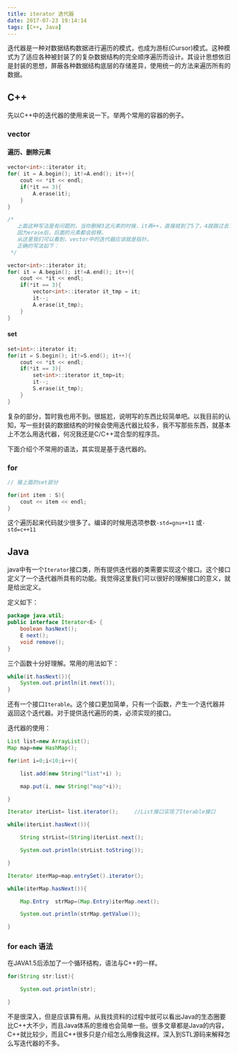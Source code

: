 ```yaml
---
title: iterator 迭代器
date: 2017-07-23 19:14:14
tags: [C++, Java]
---
```


迭代器是一种对数据结构数据进行遍历的模式，也成为游标(Cursor)模式。这种模式为了适应各种被封装了的复杂数据结构的完全顺序遍历而设计。其设计思想依旧是封装的思想，屏蔽各种数据结构底层的存储差异，使用统一的方法来遍历所有的数据。

## C++

先以C++中的迭代器的使用来说一下。举两个常用的容器的例子。
### vector

#### 遍历、删除元素

```C++
vector<int>::iterator it;
for( it = A.begin(); it!=A.end(); it++){
    cout << *it << endl;
    if(*it == 3){
        A.erase(it);
    }
}

/*
   上面这种写法是有问题的，当你删掉3这元素的时候，it再++，直接就到了5了，4就跳过去了。
   因为erase后，后面的元素都会前移。
   从这里我们可以看到，vector中的迭代器应该就是指针。
   正确的写法如下：
 */

vector<int>::iterator it;
for( it = A.begin(); it!=A.end(); it++){
    cout << *it << endl;
    if(*it == 3){
        vector<int>::iterator it_tmp = it;
        it--;
        A.erase(it_tmp);
    }
}
```
#### set

```c++
set<int>::iterator it;
for(it = S.begin(); it!=S.end(); it++){
    cout << *it << endl;
    if(*it == 3){
        set<int>::iterator it_tmp=it;
        it--;
        S.erase(it_tmp);
    }
}
```
复杂的部分，暂时我也用不到。很尴尬，说明写的东西比较简单吧。以我目前的认知，写一些封装的数据结构的时候会使用迭代器比较多，我不写那些东西，就基本上不怎么用迭代器，何况我还是C/C++混合型的程序员。

下面介绍个不常用的语法，其实现是基于迭代器的。

### for
```c++
// 接上面的set部分

for(int item : S){
    cout << item << endl;
}
```
这个遍历起来代码就少很多了。编译的时候用选项参数`-std=gnu++11` 或`-std=c++11`


## Java 

java中有一个`Iterator`接口类，所有提供迭代器的类需要实现这个接口。这个接口定义了一个迭代器所具有的功能。我觉得这里我们可以很好的理解接口的意义，就是给出定义。

定义如下：
```java
package java.util;    
public interface Iterator<E> {    
    boolean hasNext();    
    E next();    
    void remove();    
}    
```
三个函数十分好理解。常用的用法如下：
```java
while(it.hasNext()){    
    System.out.println(it.next());    
}    
```

还有一个接口`Iterable`。这个接口更加简单，只有一个函数，产生一个迭代器并返回这个迭代器。对于提供迭代遍历的类，必须实现的接口。

迭代器的使用：
```java
List list=new ArrayList();   
Map map=new HashMap();  

for(int i=0;i<10;i++){  

    list.add(new String("list"+i) );  

    map.put(i, new String("map"+i));  

}  

Iterator iterList= list.iterator();     //List接口实现了Iterable接口  

while(iterList.hasNext()){  

    String strList=(String)iterList.next();  

    System.out.println(strList.toString());  

}  

Iterator iterMap=map.entrySet().iterator();  

while(iterMap.hasNext()){  

    Map.Entry  strMap=(Map.Entry)iterMap.next();  

    System.out.println(strMap.getValue());  

}  
```

### for each 语法

在JAVA1.5后添加了一个循环结构，语法与C++的一样。
```java
for(String str:list){

    System.out.println(str);

}

```

不是很深入，但是应该算有用。从我找资料的过程中就可以看出Java的生态圈要比C++大不少，而且Java体系的思维也会简单一些。很多文章都是Java的内容，C++就比较少，而且C++很多只是介绍怎么用像我这样。深入到STL源码来解释怎么写迭代器的不多。
